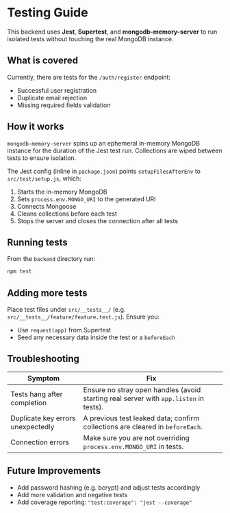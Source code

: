 # Testing Guide

This backend uses **Jest**, **Supertest**, and **mongodb-memory-server** to run isolated tests without touching the real MongoDB instance.

## What is covered
Currently, there are tests for the `/auth/register` endpoint:
- Successful user registration
- Duplicate email rejection
- Missing required fields validation

## How it works
`mongodb-memory-server` spins up an ephemeral in-memory MongoDB instance for the duration of the Jest test run. Collections are wiped between tests to ensure isolation.

The Jest config (inline in `package.json`) points `setupFilesAfterEnv` to `src/test/setup.js`, which:
1. Starts the in-memory MongoDB
2. Sets `process.env.MONGO_URI` to the generated URI
3. Connects Mongoose
4. Cleans collections before each test
5. Stops the server and closes the connection after all tests

## Running tests
From the `backend` directory run:

```bash
npm test
```

## Adding more tests
Place test files under `src/__tests__/` (e.g. `src/__tests__/feature/feature.test.js`). Ensure you:
- Use `request(app)` from Supertest
- Seed any necessary data inside the test or a `beforeEach`

## Troubleshooting
| Symptom | Fix |
|---------|-----|
| Tests hang after completion | Ensure no stray open handles (avoid starting real server with `app.listen` in tests). |
| Duplicate key errors unexpectedly | A previous test leaked data; confirm collections are cleared in `beforeEach`. |
| Connection errors | Make sure you are not overriding `process.env.MONGO_URI` in tests. |

## Future Improvements
- Add password hashing (e.g. bcrypt) and adjust tests accordingly
- Add more validation and negative tests
- Add coverage reporting: `"test:coverage": "jest --coverage"`
